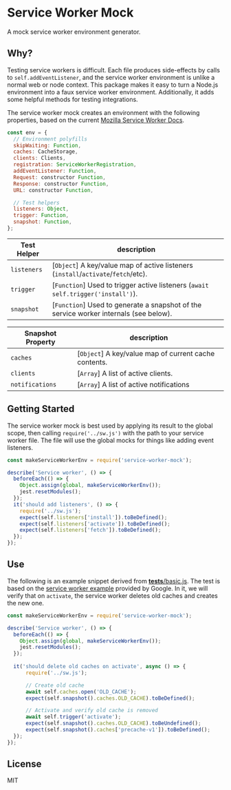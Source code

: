 Service Worker Mock
=========================
A mock service worker environment generator.

## Why?
Testing service workers is difficult. Each file produces side-effects by calls to `self.addEventListener`, and the service worker environment is unlike a normal web or node context. This package makes it easy to turn a Node.js environment into a faux service worker environment. Additionally, it adds some helpful methods for testing integrations.

The service worker mock creates an environment with the following properties, based on the current [Mozilla Service Worker Docs](https://developer.mozilla.org/en-US/docs/Web/API/Service_Worker_API).
```js
const env = {
  // Environment polyfills
  skipWaiting: Function,
  caches: CacheStorage,
  clients: Clients,
  registration: ServiceWorkerRegistration,
  addEventListener: Function,
  Request: constructor Function,
  Response: constructor Function,
  URL: constructor Function,

  // Test helpers
  listeners: Object,
  trigger: Function,
  snapshot: Function,
};
 ```

 Test Helper   | description
-------------- | -----------
`listeners`    | [`Object`] A key/value map of active listeners (`install`/`activate`/`fetch`/etc).
`trigger`      | [`Function`] Used to trigger active listeners (`await self.trigger('install')`).
`snapshot`     | [`Function`] Used to generate a snapshot of the service worker internals (see below).

 Snapshot Property   | description
-------------------- | -----------
`caches`              | [`Object`] A key/value map of current cache contents.
`clients`            | [`Array`] A list of active clients.
`notifications`      | [`Array`] A list of active notifications

## Getting Started
The service worker mock is best used by applying its result to the global scope, then calling `require('../sw.js')` with the path to your service worker file. The file will use the global mocks for things like adding event listeners.
```js
const makeServiceWorkerEnv = require('service-worker-mock');

describe('Service worker', () => {
  beforeEach(() => {
    Object.assign(global, makeServiceWorkerEnv());
    jest.resetModules();
  });
  it('should add listeners', () => {
    require('../sw.js');
    expect(self.listeners['install']).toBeDefined();
    expect(self.listeners['activate']).toBeDefined();
    expect(self.listeners['fetch']).toBeDefined();
  });
});
```

## Use
The following is an example snippet derived from [__tests__/basic.js](https://github.com/pinterest/service-workers/blob/master/packages/service-worker-mock/__tests__/basic.js). The test is based on the [service worker example](https://github.com/GoogleChrome/samples/blob/gh-pages/service-worker/basic/service-worker.js) provided by Google. In it, we will verify that on `activate`, the service worker deletes old caches and creates the new one.

```js
const makeServiceWorkerEnv = require('service-worker-mock');

describe('Service worker', () => {
  beforeEach(() => {
    Object.assign(global, makeServiceWorkerEnv());
    jest.resetModules();
  });
  
  it('should delete old caches on activate', async () => {
      require('../sw.js');

      // Create old cache
      await self.caches.open('OLD_CACHE');
      expect(self.snapshot().caches.OLD_CACHE).toBeDefined();

      // Activate and verify old cache is removed
      await self.trigger('activate');
      expect(self.snapshot().caches.OLD_CACHE).toBeUndefined();
      expect(self.snapshot().caches['precache-v1']).toBeDefined();
  });
});
```

## License

MIT
